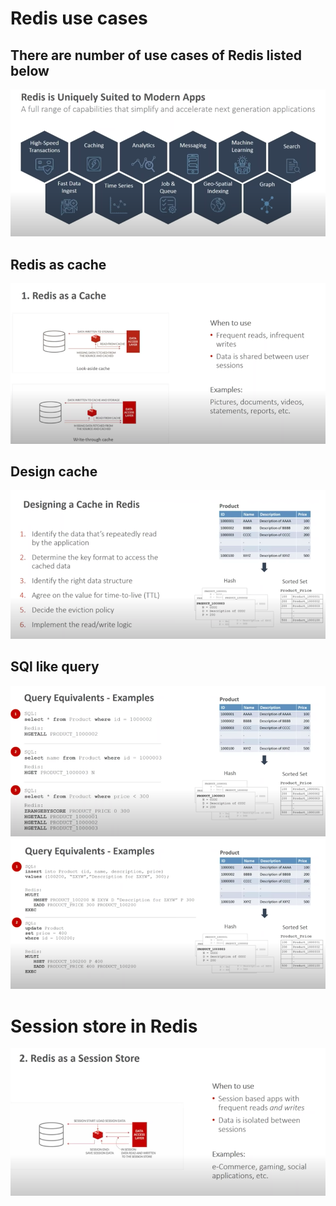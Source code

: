 # Redis use cases 

## There are number of use cases of Redis listed below

<img src="usecases.png">

## Redis as cache 

<img src="cache.png">

## Design cache 

<img src="designcache.png">

## SQl like query

<img src="query1.png">

<img src="query2.png">



# Session store in Redis

<img src="session.png">

